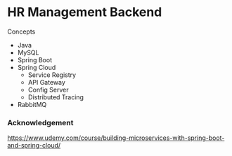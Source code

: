 # HR Management Backend # 

Concepts
* Java
* MySQL
* Spring Boot
* Spring Cloud
  * Service Registry
  * API Gateway
  * Config Server
  * Distributed Tracing
* RabbitMQ


### Acknowledgement
https://www.udemy.com/course/building-microservices-with-spring-boot-and-spring-cloud/
